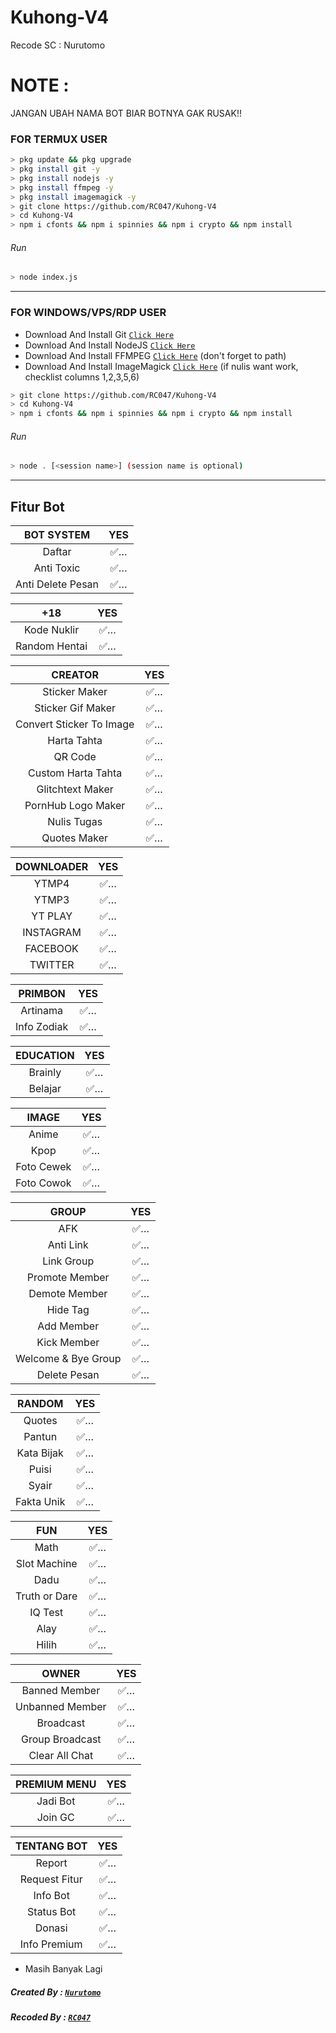 # Kuhong-V4
Recode SC : Nurutomo

# NOTE :
JANGAN UBAH NAMA BOT BIAR BOTNYA GAK RUSAK!!

### FOR TERMUX USER
```bash
> pkg update && pkg upgrade
> pkg install git -y
> pkg install nodejs -y
> pkg install ffmpeg -y
> pkg install imagemagick -y
> git clone https://github.com/RC047/Kuhong-V4
> cd Kuhong-V4
> npm i cfonts && npm i spinnies && npm i crypto && npm install
```
###### Run
```bash
> node index.js
```
---------

### FOR WINDOWS/VPS/RDP USER
* Download And Install Git [`Click Here`](https://git-scm.com/downloads) <br>
* Download And Install NodeJS [`Click Here`](https://nodejs.org/en/download) <br>
* Download And Install FFMPEG [`Click Here`](https://ffmpeg.org/download.html) (don't forget to path) 
* Download And Install ImageMagick [`Click Here`](https://imagemagick.org/script/download.php) (if nulis want work,  checklist columns 1,2,3,5,6) 
```bash
> git clone https://github.com/RC047/Kuhong-V4
> cd Kuhong-V4
> npm i cfonts && npm i spinnies && npm i crypto && npm install
```
###### Run
```bash
> node . [<session name>] (session name is optional)
```
--------------

## Fitur Bot

| BOT SYSTEM | YES
| :---------------------------------------------: | :-----------: |
| Daftar|✅…|
| Anti Toxic|✅…|
| Anti Delete Pesan|✅…|


| +18 | YES |
| :-----------------: | :-------: |
| Kode Nuklir|✅…|
| Random Hentai|✅…|


|  CREATOR  |                                           YES |
| :---------------------------------------------: | :-----------: |
| Sticker Maker|✅…|
| Sticker Gif Maker|✅…|
| Convert Sticker To Image|✅…|
| Harta Tahta|✅…|
| QR Code|✅…|
| Custom Harta Tahta|✅…|
| Glitchtext Maker|✅…|
| PornHub Logo Maker|✅…|
| Nulis Tugas|✅…|
| Quotes Maker |✅…|


| DOWNLOADER | YES |
| :-----------------: | :-------: |
| YTMP4|✅…|
| YTMP3|✅…|
| YT PLAY|✅…|
| INSTAGRAM|✅…|
| FACEBOOK|✅…|
| TWITTER|✅…|


| PRIMBON | YES |
| :-----------------: | :-------: |
| Artinama|✅…|
| Info Zodiak|✅…|


| EDUCATION | YES |
| :-----------------: | :-------: |
| Brainly|✅…|
| Belajar|✅…|


| IMAGE | YES |
| :-----------------: | :-------: |
| Anime|✅…|
| Kpop|✅…|
| Foto Cewek|✅…|
| Foto Cowok|✅…|


| GROUP | YES |
| :-----------------: | :-------: |
| AFK|✅…|
| Anti Link|✅…|
| Link Group|✅…|
| Promote Member|✅…|
| Demote Member|✅…|
| Hide Tag|✅…|
| Add Member|✅…|
| Kick Member|✅…|
| Welcome & Bye Group|✅…|
| Delete Pesan|✅…|


| RANDOM | YES |
| :-----------------: | :-------: |
| Quotes|✅…|
| Pantun|✅…|
| Kata Bijak|✅…|
| Puisi|✅…|
| Syair|✅…|
| Fakta Unik|✅…|


| FUN | YES |
| :-----------------: | :-------: |
| Math|✅…|
| Slot Machine|✅…|
| Dadu|✅…|
| Truth or Dare|✅…|
| IQ Test|✅…|
| Alay|✅…|
| Hilih|✅…|


| OWNER | YES |
| :-----------------: | :-------: |
| Banned Member|✅…|
| Unbanned Member|✅…|
| Broadcast|✅…|
| Group Broadcast|✅…|
| Clear All Chat|✅…|


| PREMIUM MENU | YES |
| :-----------------: | :-------: |
| Jadi Bot|✅…|
| Join GC|✅…|


 TENTANG BOT | YES |
| :-----------------: | :-------: |
| Report|✅…|
| Request Fitur|✅…|
| Info Bot|✅…|
| Status Bot|✅…|
| Donasi|✅…|
| Info Premium|✅…|


* Masih Banyak Lagi






##### Created By : [`Nurutomo`](https://GitHub.com/Nurutomo) 
##### Recoded By : [`RC047`](https://GitHub.com/RC047) 
